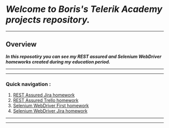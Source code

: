 # _**Welcome to Boris's Telerik Academy projects repository.**_
***
## **Overview**

 _**In this reposotiry you can see my REST assured and Selenium WebDriver homeworks created during my education period.**_
 

***
***
 ### **Quick navigation** :
 
1. [REST Assured Jira homework](https://github.com/BorisYurukov/My-Telerik-Academy-projects/tree/ec56b58d902c637e8cedac8a1f5edf24a19c6f5e/REST%20Assured/REST-Assured-JIRA-Boris-HomeWork)
2. [REST Assured Trello homework](https://github.com/BorisYurukov/My-Telerik-Academy-projects/tree/ec56b58d902c637e8cedac8a1f5edf24a19c6f5e/REST%20Assured/REST-Assured-Trello)
3. [Selenium WebDriver First homework](https://github.com/BorisYurukov/My-Telerik-Academy-projects/tree/ec56b58d902c637e8cedac8a1f5edf24a19c6f5e/Selenium%20WebDriver/Selenium-WebDriver-first-homework)
4. [Selenium WebDriver Jira homework](https://github.com/BorisYurukov/My-Telerik-Academy-projects/tree/ec56b58d902c637e8cedac8a1f5edf24a19c6f5e/Selenium%20WebDriver/Selenium-WebDriver-homework-JIRA)

***
***